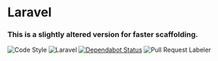 # Laravel

### This is a slightly altered version for faster scaffolding.

![Code Style](https://github.com/Sitando/laravel/workflows/Check%20&%20fix%20styling/badge.svg)
![Laravel](https://github.com/Sitando/laravel/workflows/Laravel/badge.svg)
[![Dependabot Status](https://api.dependabot.com/badges/status?host=github&repo=Sitando/laravel)](https://dependabot.com)
![Pull Request Labeler](https://github.com/Sitando/laravel/workflows/Pull%20Request%20Labeler/badge.svg)